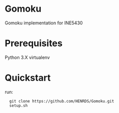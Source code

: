 # Gomoku
Gomoku implementation for INE5430

# Prerequisites
Python 3.X
virtualenv

# Quickstart
run:
```
  git clone https://github.com/HENRDS/Gomoku.git
  setup.sh
```
